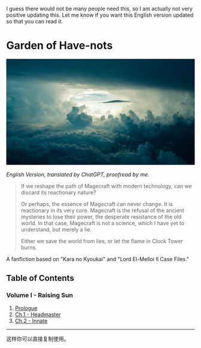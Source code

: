 I guess there would not be many people need this, so I am actually not very positive updating this. Let me know if you want this English version updated so that you can read it.

# Garden of Have-nots

![bkg](bkg_cc0.jpg)

_English Version, translated by ChatGPT, proofread by me._

> If we reshape the path of Magecraft with modern technology, can we discard its reactionary nature?
>
> Or perhaps, the essence of Magecraft can never change. It is reactionary in its very core. Magecraft is the refusal of the ancient mysteries to lose their power, the desperate resistance of the old world. In that case, Magecraft is not a science, which I have yet to understand, but merely a lie.
>
> Either we save the world from lies, or let the flame in Clock Tower burns.

A fanfiction based on "Kara no Kyoukai" and "Lord El-Melloi II Case Files."

## Table of Contents

### Volume I - Raising Sun

1. [Prologue](Volume%20I%20-%20Raising%20Sun/Prologue.md)
2. [Ch.1 - Headmaster](Volume%20I%20-%20Raising%20Sun/Ch.1%20-%20Headmaster.md)
3. [Ch.2 - Innate](Volume%20I%20-%20Raising%20Sun/Ch.2%20-%20Innate.md)

---

这样你可以直接复制使用。